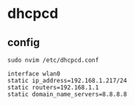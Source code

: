 # dhcpcd

## config

```shell
sudo nvim /etc/dhcpcd.conf

interface wlan0
static ip_address=192.168.1.217/24
static routers=192.168.1.1
static domain_name_servers=8.8.8.8
```
